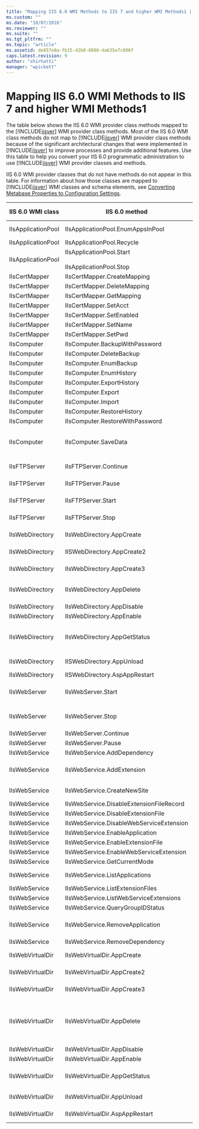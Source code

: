 ```yaml
---
title: "Mapping IIS 6.0 WMI Methods to IIS 7 and higher WMI Methods1 | Microsoft Docs"
ms.custom: ""
ms.date: "10/07/2016"
ms.reviewer: ""
ms.suite: ""
ms.tgt_pltfrm: ""
ms.topic: "article"
ms.assetid: de857e8a-fb15-42b0-8806-da635e7c806f
caps.latest.revision: 9
author: "shirhatti"
manager: "wpickett"
---
```

# Mapping IIS 6.0 WMI Methods to IIS 7 and higher WMI Methods1
The table below shows the IIS 6.0 WMI provider class methods mapped to the [!INCLUDE[iisver](../wmi-provider/includes/iisver-md.md)] WMI provider class methods. Most of the IIS 6.0 WMI class methods do not map to [!INCLUDE[iisver](../wmi-provider/includes/iisver-md.md)] WMI provider class methods because of the significant architectural changes that were implemented in [!INCLUDE[iisver](../wmi-provider/includes/iisver-md.md)] to improve processes and provide additional features. Use this table to help you convert your IIS 6.0 programmatic administration to use [!INCLUDE[iisver](../wmi-provider/includes/iisver-md.md)] WMI provider classes and methods.  
  
 IIS 6.0 WMI provider classes that do not have methods do not appear in this table. For information about how those classes are mapped to [!INCLUDE[iisver](../wmi-provider/includes/iisver-md.md)] WMI classes and schema elements, see [Converting Metabase Properties to Configuration Settings](http://msdn.microsoft.com/library/f483d50d-ed22-4114-a5c2-212ec11526a2).  
  
|IIS 6.0 WMI class|IIS 6.0 method|[!INCLUDE[iisver](../wmi-provider/includes/iisver-md.md)] WMI class or method|  
|-----------------------|--------------------|--------------------------------------------------------------------------------|  
|IIsApplicationPool|IIsApplicationPool.EnumAppsInPool|[ApplicationPoolContainsApplication](../wmi-provider/applicationpoolcontainsapplication-class.md) class|  
|IIsApplicationPool|IIsApplicationPool.Recycle|[ApplicationPool.Recycle](../wmi-provider/applicationpool-recycle-method.md) method|  
|IIsApplicationPool|IIsApplicationPool.Start<br /><br /> IIsApplicationPool.Stop|[ApplicationPool.Start](../wmi-provider/applicationpool-start-method.md) method<br /><br /> [ApplicationPool.Stop](../wmi-provider/applicationpool-stop-method.md) method|  
|IIsCertMapper|IIsCertMapper.CreateMapping|Deprecated|  
|IIsCertMapper|IIsCertMapper.DeleteMapping|Deprecated|  
|IIsCertMapper|IIsCertMapper.GetMapping|Deprecated|  
|IIsCertMapper|IIsCertMapper.SetAcct|Deprecated|  
|IIsCertMapper|IIsCertMapper.SetEnabled|Deprecated|  
|IIsCertMapper|IIsCertMapper.SetName|Deprecated|  
|IIsCertMapper|IIsCertMapper.SetPwd|Deprecated|  
|IIsComputer|IIsComputer.BackupWithPassword|Deprecated|  
|IIsComputer|IIsComputer.DeleteBackup|Deprecated|  
|IIsComputer|IIsComputer.EnumBackup|Deprecated|  
|IIsComputer|IIsComputer.EnumHistory|Deprecated|  
|IIsComputer|IIsComputer.ExportHistory|Deprecated|  
|IIsComputer|IIsComputer.Export|Deprecated|  
|IIsComputer|IIsComputer.Import|Deprecated|  
|IIsComputer|IIsComputer.RestoreHistory|Deprecated|  
|IIsComputer|IIsComputer.RestoreWithPassword|Deprecated|  
|IIsComputer|IIsComputer.SaveData|Deprecated; see the [ConfigurationHistorySection](../wmi-provider/configurationhistorysection-class.md) class for the configuration of related functionality in [!INCLUDE[iisver](../wmi-provider/includes/iisver-md.md)].|  
|IIsFTPServer|IIsFTPServer.Continue|Use IIS 6.0 WMI classes and methods.|  
|IIsFTPServer|IIsFTPServer.Pause|Use IIS 6.0 WMI classes and methods.|  
|IIsFTPServer|IIsFTPServer.Start|Use IIS 6.0 WMI classes and methods.|  
|IIsFTPServer|IIsFTPServer.Stop|Use IIS 6.0 WMI classes and methods.|  
|IIsWebDirectory|IIsWebDirectory.AppCreate|Deprecated; use the [Application.Create](../wmi-provider/application-create-method.md) method.|  
|IIsWebDirectory|IISWebDirectory.AppCreate2|Deprecated; use the [Application.Create](../wmi-provider/application-create-method.md) method.|  
|IIsWebDirectory|IIsWebDirectory.AppCreate3|Deprecated; use the [Application.Create](../wmi-provider/application-create-method.md) method.|  
|IIsWebDirectory|IIsWebDirectory.AppDelete|Deprecated; use the `Delete_` method inherited by the [Application](../wmi-provider/application-class.md) class.|  
|IIsWebDirectory|IIsWebDirectory.AppDisable|Deprecated|  
|IIsWebDirectory|IIsWebDirectory.AppEnable|Deprecated|  
|IIsWebDirectory|IIsWebDirectory.AppGetStatus|Deprecated; use the [Site.GetState](../wmi-provider/site-getstate-method.md), [WorkerProcess.GetState](../wmi-provider/workerprocess-getstate-method.md), or [ApplicationPool.GetState](../wmi-provider/applicationpool-getstate-method.md) method for similar functionality.|  
|IIsWebDirectory|IISWebDirectory.AppUnload|Deprecated; use the [AppDomain.Unload](../wmi-provider/appdomain-unload-method.md) method.|  
|IIsWebDirectory|IISWebDirectory.AspAppRestart|Deprecated|  
|IIsWebServer|IIsWebServer.Start|Deprecated; use the [ApplicationPool.Start](../wmi-provider/applicationpool-start-method.md) or [Site.Start](../wmi-provider/site-start-method.md) method.|  
|IIsWebServer|IIsWebServer.Stop|Deprecated; use the [ApplicationPool.Stop](../wmi-provider/applicationpool-stop-method.md) or [Site.Stop](../wmi-provider/site-stop-method.md) method.|  
|IIsWebServer|IIsWebServer.Continue|Deprecated|  
|IIsWebServer|IIsWebServer.Pause|Deprecated|  
|IIsWebService|IIsWebService.AddDependency|Deprecated|  
|IIsWebService|IIsWebService.AddExtension|Deprecated; see the [IsapiCgiRestrictionSection](../wmi-provider/isapicgirestrictionsection-class.md) class for related configuration.|  
|IIsWebService|IIsWebService.CreateNewSite|Deprecated; use the [Site.Create](../wmi-provider/site-create-method.md) method.|  
|IIsWebService|IIsWebService.DisableExtensionFileRecord|Deprecated|  
|IIsWebService|IIsWebService.DisableExtensionFile|Deprecated|  
|IIsWebService|IIsWebService.DisableWebServiceExtension|Deprecated|  
|IIsWebService|IIsWebService.EnableApplication|Deprecated|  
|IIsWebService|IIsWebService.EnableExtensionFile|Deprecated|  
|IIsWebService|IIsWebService.EnableWebServiceExtension|Deprecated|  
|IIsWebService|IIsWebService.GetCurrentMode|Deprecated|  
|IIsWebService|IIsWebService.ListApplications|Deprecated; list instances of the [Application](../wmi-provider/application-class.md) class instead.|  
|IIsWebService|IIsWebService.ListExtensionFiles|Deprecated|  
|IIsWebService|IIsWebService.ListWebServiceExtensions|Deprecated|  
|IIsWebService|IIsWebService.QueryGroupIDStatus|Deprecated|  
|IIsWebService|IIsWebService.RemoveApplication|Deprecated; use the `Delete_` method inherited by the [Application](../wmi-provider/application-class.md) class.|  
|IIsWebService|IIsWebService.RemoveDependency|Deprecated|  
|IIsWebVirtualDir|IIsWebVirtualDir.AppCreate|[Application.Create](../wmi-provider/application-create-method.md) method; [VirtualDirectory.Create](../wmi-provider/virtualdirectory-create-method.md) method|  
|IIsWebVirtualDir|IIsWebVirtualDir.AppCreate2|[Application.Create](../wmi-provider/application-create-method.md) method; [VirtualDirectory.Create](../wmi-provider/virtualdirectory-create-method.md) method|  
|IIsWebVirtualDir|IIsWebVirtualDir.AppCreate3|[Application.Create](../wmi-provider/application-create-method.md) method; [VirtualDirectory.Create](../wmi-provider/virtualdirectory-create-method.md) method|  
|IIsWebVirtualDir|IIsWebVirtualDir.AppDelete|Deprecated; use the `Delete_` method inherited by the [Application](../wmi-provider/application-class.md) class for applications; use the `Delete_` method inherited by the [VirtualDirectory](../wmi-provider/virtualdirectory-class.md) class for virtual directories.|  
|IIsWebVirtualDir|IIsWebVirtualDir.AppDisable|Deprecated|  
|IIsWebVirtualDir|IIsWebVirtualDir.AppEnable|Deprecated|  
|IIsWebVirtualDir|IIsWebVirtualDir.AppGetStatus|Deprecated; use the [ApplicationPool.GetState](../wmi-provider/applicationpool-getstate-method.md) or [Site.GetState](../wmi-provider/site-getstate-method.md) method.|  
|IIsWebVirtualDir|IIsWebVirtualDir.AppUnload|Deprecated; use the [AppDomain.Unload](../wmi-provider/appdomain-unload-method.md) method.|  
|IIsWebVirtualDir|IIsWebVirtualDir.AspAppRestart|Deprecated; use the [ApplicationPool.Recycle](../wmi-provider/applicationpool-recycle-method.md) method.|